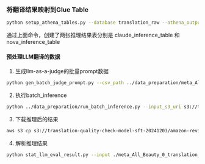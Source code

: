 ### 将翻译结果映射到Glue Table

```bash
python setup_athena_tables.py --database translation_raw --athena_output s3://translation-quality-check-model-sft-20241203/athena-output/ --s3_bucket translation-quality-check-model-sft-20241203 --s3_prefix amazon-review-product-meta-data/batch-inference-output
```
通过上面命令，创建了两张推理结果表分别是  claude_inference_table 和 nova_inference_table

#### 预处理LLM翻译的数据

1. 生成llm-as-a-judge的批量prompt数据
```bash
python gen_batch_judge_prompt.py --csv_path ../data_preparation/meta_All_Beauty_0_translation_comparison.csv
```

2. 执行batch_inference
```bash
python ../data_preparation/run_batch_inference.py --input_s3_uri s3://translation-quality-check-model-sft-20241203/amazon-review-product-meta-data/batch-inference/translation_eval/meta_All_Beauty_0_translation_comparison_llm_eval.jsonl --output_s3_uri s3://translation-quality-check-model-sft-20241203/amazon-review-product-meta-data/batch-inference-output/translation_eval/ --model_id anthropic.claude-3-5-sonnet-20241022-v2:0
```

3. 下载推理后的结果
```bash
aws s3 cp s3://translation-quality-check-model-sft-20241203/amazon-review-product-meta-data/batch-inference-output/translation_eval/meta_All_Beauty_0_translation_comparison_llm_eval.jsonl.out ./
```

4. 解析推理结果
```bash
python stat_llm_eval_result.py --input ./meta_All_Beauty_0_translation_comparison_llm_eval.jsonl.out --output ./evaluation_summary.json
```